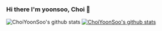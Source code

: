 ### Hi there I'm yoonsoo, Choi 👋

<!--
**ChoiYoonSoo/ChoiYoonSoo** is a ✨ _special_ ✨ repository because its `README.md` (this file) appears on your GitHub profile.

Here are some ideas to get you started:

- 🔭 I’m currently working on ...
- 🌱 I’m currently learning ...
- 👯 I’m looking to collaborate on ...
- 🤔 I’m looking for help with ...
- 💬 Ask me about ...
- 📫 How to reach me: ...
- 😄 Pronouns: ...
- ⚡ Fun fact: ...
-->

![ChoiYoonSoo's github stats](https://github-readme-stats.vercel.app/api?username=ChoiYoonSoo&show_icons=true&theme=dracula)
[![ChoiYoonSoo's github stats](https://github-readme-stats.vercel.app/api/top-langs/?username=ChoiYoonSoo&show_icons=true&theme=radical&hide_border=true&title_color=004386&icon_color=004386&layout=compact)](https://github.com/ChoiYoonSoo)
